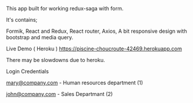 This app built for working redux-saga with form.

It's contains;

Formik,
React and Redux,
React router,
Axios,
A bit responsive design with bootstrap and media query.

Live Demo  ( Heroku )
https://piscine-choucroute-42469.herokuapp.com

There may be slowdowns due to heroku.

Login Credentials 

mary@company.com -  Human resources department (1)

john@company.com -  Sales Departmant (2)
